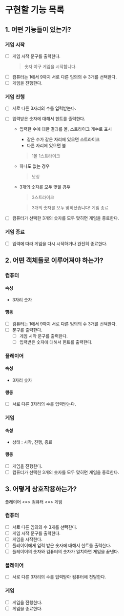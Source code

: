 # 구현할 기능 목록

## 1. 어떤 기능들이 있는가?

### 게임 시작

- [ ] 게임 시작 문구를 출력한다.
  > 숫자 야구 게임을 시작합니다.
- [ ] 컴퓨터는 1에서 9까지 서로 다른 임의의 수 3개를 선택한다.
- [ ] 게임을 진행한다.

### 게임 진행

- [ ] 서로 다른 3자리의 수를 입력받는다.
- [ ] 입력받은 숫자에 대해서 힌트를 출력한다.
    - 입력한 수에 대한 결과를 볼, 스트라이크 개수로 표시
        - 같은 수가 같은 자리에 있으면 스트라이크
        - 다른 자리에 있으면 볼
      > 1볼 1스트라이크

    - 하나도 없는 경우
      > 낫싱
    - 3개의 숫자를 모두 맞힐 경우
      > 3스트라이크

      > 3개의 숫자를 모두 맞히셨습니다! 게임 종료


- [ ] 컴퓨터가 선택한 3개의 숫자를 모두 맞히면 게임을 종료한다.

### 게임 종료

- [ ] 입력에 따라 게임을 다시 시작하거나 완전히 종료한다.

## 2. 어떤 객체들로 이루어져야 하는가?

### 컴퓨터

#### 속성

- 3자리 숫자

#### 행동

- [ ] 컴퓨터는 1에서 9까지 서로 다른 임의의 수 3개를 선택한다.
- [ ] 문구를 출력한다.
    - [ ] 게임 시작 문구를 출력한다.
    - [ ] 입력받은 숫자에 대해서 힌트를 출력한다.

### 플레이어

#### 속성

- 3자리 숫자

#### 행동

- [ ] 서로 다른 3자리의 수를 입력받는다.

### 게임

#### 속성

- 상태 : 시작, 진행, 종료

#### 행동

- [ ] 게임을 진행한다.
- [ ] 컴퓨터가 선택한 3개의 숫자를 모두 맞히면 게임을 종료한다.

## 3. 어떻게 상호작용하는가?

플레이어 <=> 컴퓨터 <=> 게임

### 컴퓨터

- [ ] 서로 다른 임의의 수 3개를 선택한다.
- [ ] 게임 시작 문구를 출력한다.
- [ ] 게임을 시작한다.
- [ ] 플레이어에게 입력 받은 숫자에 대해서 힌트를 출력한다.
- [ ] 플레이어의 숫자와 컴퓨터의 숫자가 일치하면 게임을 끝낸다.

### 플레이어

- [ ] 서로 다른 3자리의 수를 입력받아 컴퓨터에 전달한다.

### 게임

- [ ] 게임을 진행한다.
- [ ] 게임을 종료한다.
